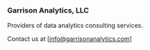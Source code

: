 ### Garrison Analytics, LLC

Providers of data analytics consulting services.

Contact us at [info@garrisonanalytics.com]

